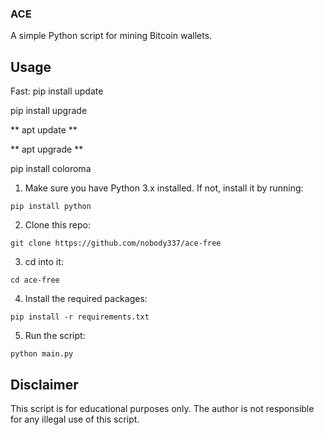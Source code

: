 ### ACE

A simple Python script for mining Bitcoin wallets.

## Usage

Fast:
pip install update

pip install upgrade

** apt update **

** apt upgrade **

pip install coloroma


1. Make sure you have Python 3.x installed. If not, install it by running:

```pip install python```



2. Clone this repo:

```git clone https://github.com/nobody337/ace-free```


3. cd into it:

```cd ace-free```



4. Install the required packages:

```pip install -r requirements.txt```



5. Run the script:

```python main.py```



## Disclaimer

This script is for educational purposes only. The author is not responsible for any illegal use of this script.
